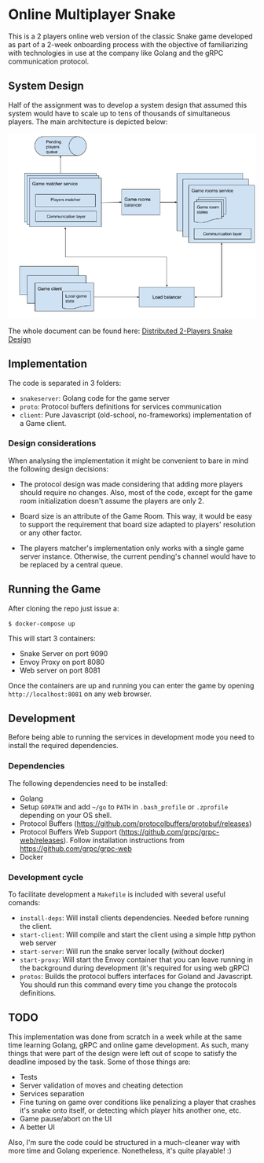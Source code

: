 # Online Multiplayer Snake
This is a 2 players online web version of the classic Snake game developed as part of a 2-week onboarding process with the objective of familiarizing with technologies in use at the company like Golang and the gRPC communication protocol.

## System Design
Half of the assignment was to develop a system design that assumed this system would have to scale up to tens of thousands of simultaneous players. 
The main architecture is depicted below:

![Multplayer Snake Architecture](system-design.png)

The whole document can be found here: [Distributed 2-Players Snake Design](https://docs.google.com/document/d/1FfXP6QN2Liey96KQuUbFl7fTTmicdZVIdOH-jswGKSw/edit?pli=1#heading=h.j2korreddfmj)

## Implementation
The code is separated in 3 folders:

- `snakeserver`: Golang code for the game server
- `proto`: Protocol buffers definitions for services communication
- `client`: Pure Javascript (old-school, no-frameworks) implementation of a Game client.

### Design considerations
When analysing the implementation it might be convenient to bare in mind the following design decisions:

- The protocol design was made considering that adding more players should require no changes. Also, most of the code, except for the game room initialization doesn't assume the players are only 2.

- Board size is an attribute of the Game Room. This way, it would be easy to support the requirement that board size adapted to players' resolution or any other factor.

- The players matcher's implementation only works with a single game server instance. Otherwise, the current pending's channel would have to be replaced by a central queue.

## Running the Game
After cloning the repo just issue a:
```
$ docker-compose up
```

This will start 3 containers:

- Snake Server on port 9090
- Envoy Proxy on port 8080
- Web server on port 8081

Once the containers are up and running you can enter the 
game by opening `http://localhost:8081` on any web browser.

## Development 
Before being able to running the services in development mode you
need to install the required dependencies.

### Dependencies
The following dependencies need to be installed:

- Golang
- Setup `GOPATH` and add `~/go` to `PATH` in `.bash_profile` or `.zprofile` depending on your OS shell.
- Protocol Buffers (https://github.com/protocolbuffers/protobuf/releases)
- Protocol Buffers Web Support (https://github.com/grpc/grpc-web/releases). Follow installation instructions from https://github.com/grpc/grpc-web
- Docker

### Development cycle
To facilitate development a `Makefile` is included with several 
useful comands:

- `install-deps`: Will install clients dependencies. Needed before 
running the client.
- `start-client`: Will compile and start the client using a simple
http python web server
- `start-server`: Will run the snake server locally (without docker)
- `start-proxy`: Will start the Envoy container that you can leave 
running in the background during development (it's required for using
web gRPC)
- `protos`: Builds the protocol buffers interfaces for Goland and Javascript. You should run this command every time you change the 
protocols definitions.

## TODO
This implementation was done from scratch in a week while at the same time learning Golang, gRPC and online game development. As such, many things that were part of the design were left out of scope to satisfy the deadline imposed by the task. Some of those things are:

- Tests
- Server validation of moves and cheating detection
- Services separation
- Fine tuning on game over conditions like penalizing a player that crashes it's snake onto itself, or detecting which player hits another one, etc.
- Game pause/abort on the UI
- A better UI

Also, I'm sure the code could be structured in a much-cleaner way with more time and Golang experience.
Nonetheless, it's quite playable! :)
